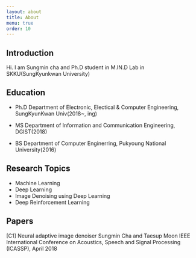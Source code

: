 ```yaml
---
layout: about
title: About
menu: true
order: 10
---
```


## Introduction

Hi. I am Sungmin cha and Ph.D student in M.IN.D Lab in SKKU(SungKyunkwan University)

## Education

- Ph.D
Department of Electronic, Electical & Computer Engineering, SungKyunKwan Univ(2018~, ing)

- MS
Department of Information and Communication Engineering, DGIST(2018)

- BS
Department of Computer Enginerring, Pukyoung National University(2016)

## Research Topics

- Machine Learning
- Deep Learning
- Image Denoising using Deep Learning
- Deep Reinforcement Learning

## Papers

[C1] Neural adaptive image denoiser
Sungmin Cha and Taesup Moon
IEEE International Conference on Acoustics, Speech and Signal Processing (ICASSP), April 2018

